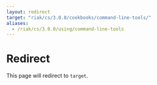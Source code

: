 ```yaml
---
layout: redirect
target: "riak/cs/3.0.0/cookbooks/command-line-tools/"
aliases:
  - /riak/cs/3.0.0/using/command-line-tools
---
```


# Redirect

This page will redirect to `target`.
